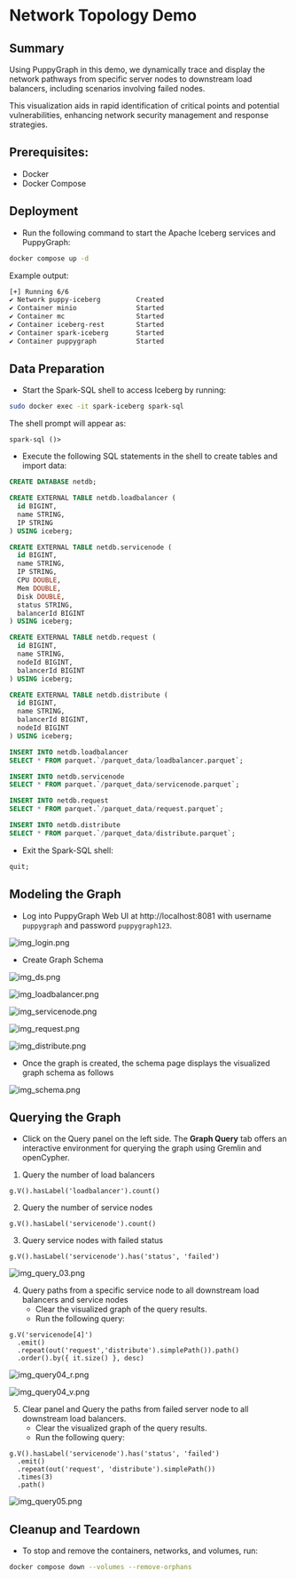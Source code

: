 # Network Topology Demo

## Summary
Using PuppyGraph in this demo, we dynamically trace and display the network pathways from specific server nodes to downstream load balancers, including scenarios involving failed nodes. 

This visualization aids in rapid identification of critical points and potential vulnerabilities, enhancing network security management and response strategies.

## Prerequisites:
- Docker
- Docker Compose

## Deployment
- Run the following command to start the Apache Iceberg services and PuppyGraph:
```bash
docker compose up -d
```
Example output:
```bash
[+] Running 6/6
✔ Network puppy-iceberg         Created
✔ Container minio               Started
✔ Container mc                  Started
✔ Container iceberg-rest        Started
✔ Container spark-iceberg       Started
✔ Container puppygraph          Started
```

## Data Preparation
- Start the Spark-SQL shell to access Iceberg by running:
```bash
sudo docker exec -it spark-iceberg spark-sql
```
The shell prompt will appear as:
```shell
spark-sql ()>
```

- Execute the following SQL statements in the shell to create tables and import data:
```sql
CREATE DATABASE netdb;

CREATE EXTERNAL TABLE netdb.loadbalancer (
  id BIGINT,
  name STRING,
  IP STRING
) USING iceberg;

CREATE EXTERNAL TABLE netdb.servicenode (
  id BIGINT,
  name STRING,
  IP STRING,
  CPU DOUBLE,
  Mem DOUBLE,
  Disk DOUBLE,
  status STRING,
  balancerId BIGINT
) USING iceberg;

CREATE EXTERNAL TABLE netdb.request (
  id BIGINT,
  name STRING,
  nodeId BIGINT,
  balancerId BIGINT
) USING iceberg;

CREATE EXTERNAL TABLE netdb.distribute (
  id BIGINT,
  name STRING,
  balancerId BIGINT,
  nodeId BIGINT
) USING iceberg;

INSERT INTO netdb.loadbalancer 
SELECT * FROM parquet.`/parquet_data/loadbalancer.parquet`;

INSERT INTO netdb.servicenode 
SELECT * FROM parquet.`/parquet_data/servicenode.parquet`;

INSERT INTO netdb.request 
SELECT * FROM parquet.`/parquet_data/request.parquet`;

INSERT INTO netdb.distribute 
SELECT * FROM parquet.`/parquet_data/distribute.parquet`;

```
- Exit the Spark-SQL shell:
```sql
quit;
```

## Modeling the Graph
- Log into PuppyGraph Web UI at http://localhost:8081 with username `puppygraph` and password `puppygraph123`.

![img_login.png](img/img_login.png)

- Create Graph Schema

![img_ds.png](img/img_ds.png)

![img_loadbalancer.png](img/img_loadbalancer.png)

![img_servicenode.png](img/img_servicenode.png)

![img_request.png](img/img_request.png)

![img_distribute.png](img/img_distribute.png)

- Once the graph is created, the schema page displays the visualized graph schema as follows

![img_schema.png](img/img_schema.png)

## Querying the Graph

- Click on the Query panel on the left side. The **Graph Query** tab offers an interactive environment for querying the graph using Gremlin and openCypher.

1. Query the number of load balancers
```gremlin
g.V().hasLabel('loadbalancer').count()
```

2. Query the number of service nodes
```gremlin
g.V().hasLabel('servicenode').count()
```

3. Query service nodes with failed status
```gremlin
g.V().hasLabel('servicenode').has('status', 'failed')
```
![img_query_03.png](img/img_query_03.png)

4. Query paths from a specific service node to all downstream load balancers and service nodes
   - Clear the visualized graph of the query results.
   - Run the following query:
```gremlin
g.V('servicenode[4]')
  .emit()
  .repeat(out('request','distribute').simplePath()).path()
  .order().by({ it.size() }, desc)
```
![img_query04_r.png](img/img_query04_r.png)

![img_query04_v.png](img/img_query04_v.png)

5. Clear panel and Query the paths from failed server node to all downstream load balancers.
   - Clear the visualized graph of the query results.
   - Run the following query:
```gremlin
g.V().hasLabel('servicenode').has('status', 'failed')
  .emit()
  .repeat(out('request', 'distribute').simplePath())
  .times(3)
  .path()
```
![img_query05.png](img/img_query05.png)

## Cleanup and Teardown
- To stop and remove the containers, networks, and volumes, run:
```bash
docker compose down --volumes --remove-orphans
```

